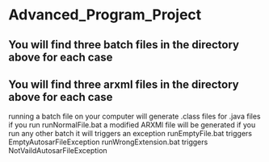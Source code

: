 # Advanced_Program_Project
## You will find three batch files in the directory above for each case
## You will find three arxml files in the directory above for each case
running a batch file on your computer will generate .class files for .java files
if you run runNormalFile.bat a modified ARXMl file will be generated
if you run any other batch it will triggers an exception
runEmptyFile.bat triggers EmptyAutosarFileException
runWrongExtension.bat triggers NotVaildAutosarFileException
